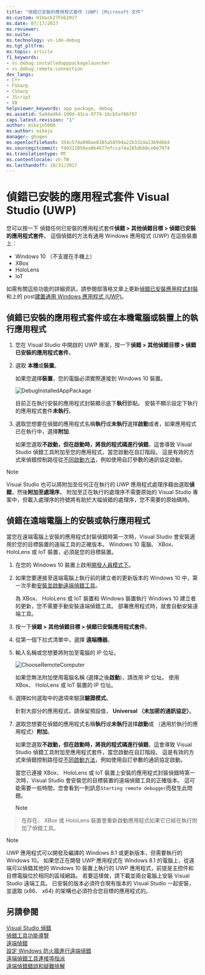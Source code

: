 ```yaml
---
title: "偵錯已安裝的應用程式套件 (UWP) |Microsoft 文件"
ms.custom: H1Hack27Feb2017
ms.date: 07/17/2017
ms.reviewer: 
ms.suite: 
ms.technology: vs-ide-debug
ms.tgt_pltfrm: 
ms.topic: article
f1_keywords:
- vs.debug.installedapppackagelauncher
- vs.debug.remote.connection
dev_langs:
- C++
- FSharp
- CSharp
- JScript
- VB
helpviewer_keywords: app package, debug
ms.assetid: 5a94ad64-100d-43ca-9779-16cb5af86f97
caps.latest.revision: "1"
author: mikejo5000
ms.author: mikejo
manager: ghogen
ms.openlocfilehash: 354c574a890ae0385a58594a22b3314a13b9d6b4
ms.sourcegitcommit: f40311056ea0b4677efcca74a285dbb0ce0e7974
ms.translationtype: MT
ms.contentlocale: zh-TW
ms.lasthandoff: 10/31/2017
---
```

# <a name="debug-an-installed-app-package-in-visual-studio-uwp"></a>偵錯已安裝的應用程式套件 Visual Studio (UWP)

您可以按一下 偵錯任何已安裝的應用程式套件**偵錯 > 其他偵錯目標 > 偵錯已安裝的應用程式套件**。 這個偵錯的方法有通用 Windows 應用程式 (UWP) 在這些裝置上：

* Windows 10 （不支援在手機上）
* XBox
* HoloLens
* IoT

如需有關這些功能的詳細資訊，請參閱部落格文章上更新[偵錯已安裝應用程式封裝](https://blogs.msdn.microsoft.com/visualstudioalm/2016/03/30/updates-for-debugging-installed-app-packages-in-visual-studio-2015-update-2/)和上的 post[建置通用 Windows 應用程式 (UWP)](https://blogs.msdn.microsoft.com/visualstudio/2016/08/02/universal-windows-apps-targeting-windows-10-anniversary-sdk/)。

## <a name="debug-an-installed-app-package-or-running-app-on-a-local-machine-or-device"></a>偵錯已安裝的應用程式套件或在本機電腦或裝置上的執行應用程式

1. 您在 Visual Studio 中開啟的 UWP 專案，按一下**偵錯 > 其他偵錯目標 > 偵錯已安裝的應用程式套件**。

2. 選取 **本機**或**裝置**。

     如果您選擇**裝置**，您的電腦必須實際連接到 Windows 10 裝置。

     ![DebugInstalledAppPackage](../debugger/media/debug-installed-app-pkg.png "DebugInstalledAppPackage")

     目前正在執行安裝的應用程式封裝顯示底下**執行**節點。 安裝不顯示設定下執行的應用程式套件**未執行**。

3. 選取您想要在偵錯的應用程式名稱**執行**或**未執行**選擇**啟動**或者，如果應用程式已在執行中，選擇**附加**.

     如果您選取**不啟動，但在啟動時，將我的程式碼進行偵錯**，這會導致 Visual Studio 偵錯工具附加至您的應用程式，當您啟動在自訂階段。 這是有效的方式來偵錯控制路徑從[不同啟動方法](/windows/uwp/xbox-apps/automate-launching-uwp-apps)，例如使用自訂參數的通訊協定啟動。

> [!NOTE]
> Visual Studio 也可以將附加至任何正在執行的 UWP 應用程式處理序藉由選取**偵錯**，然後**附加至處理序**。 附加至正在執行的處理序不需要原始的 Visual Studio 專案中，但載入處理序的符號將有助於大幅偵錯的處理序，您不需要的原始碼時。
  
## <a name="remote"></a>偵錯在遠端電腦上的安裝或執行應用程式 

當您在遠端電腦上安裝的應用程式封裝偵錯時第一次時，Visual Studio 會安裝適用於您的目標裝置的遠端工具的正確版本。 Windows 10 電腦、 XBox、 HoloLens 或 IoT 裝置，必須是您的目標裝置。

1. 在您的 Windows 10 裝置上啟用[開發人員模式下](/windows/uwp/get-started/enable-your-device-for-development)。

2. 如果您要連接至遠端電腦上執行前的建立者的更新版本的 Windows 10 中，第一次手動[安裝並啟動遠端偵錯工具](../debugger/remote-debugging.md)。

     為 XBox、 HoloLens 或 IoT 裝置和 Windows 裝置執行 Windows 10 建立者的更新，您不需要手動安裝遠端偵錯工具。 部署應用程式時，就會自動安裝遠端工具。

3. 按一下**偵錯 > 其他偵錯目標 > 偵錯已安裝應用程式套件**。

4. 從第一個下拉式清單中，選擇 **遠端機器**。

5. 輸入名稱或您想要將附加至電腦的 IP 位址。

     ![ChooseRemoteComputer](../debugger/media/debug-remote-app-pkg.png "ChooseRemoteComputer")

     如果您無法附加使用電腦名稱 (選擇之後**啟動**)，請改用 IP 位址。 使用 XBox、 HoloLens 或 IoT 裝置的 IP 位址。

5. 選擇如何選取中的選項來驗證**驗證模式**。

    針對大部分的應用程式，請保留預設值， **Universal （未加密的通訊協定）**。

6. 選取您想要在偵錯的應用程式名稱**執行**或**未執行**選擇**啟動**或 （適用於執行的應用程式）**附加**。

     如果您選取**不啟動，但在啟動時，將我的程式碼進行偵錯**，這會導致 Visual Studio 偵錯工具附加至應用程式套件，當您啟動在自訂階段。 這是有效的方式來偵錯控制路徑從[不同啟動方法](/windows/uwp/xbox-apps/automate-launching-uwp-apps)，例如使用自訂參數的通訊協定啟動。

     當您已連接 XBox、 HoloLens 或 IoT 裝置上安裝的應用程式封裝偵錯時第一次時，Visual Studio 會安裝您的目標裝置的遠端偵錯工具的正確版本。 這可能需要一些時間，您會看到一則訊息``Starting remote debugger``而發生此問題。

     > [!NOTE]
> 在存在、 XBox 或 HoloLens 裝置會重新啟動應用程式如果它已經在執行附加了偵錯工具。

> [!NOTE]
> UWP 應用程式可以開發及編譯的 Windows 8.1 或更新版本，但需要執行的 Windows 10。 如果您正在開發 UWP 應用程式在 Windows 8.1 的電腦上，從遠端可以偵錯其他的 Windows 10 裝置上執行的 UWP 應用程式，前提是主控件和目標電腦位於相同的區域網路。 若要這樣做，請下載並兩台電腦上安裝 Visual Studio 遠端工具。 已安裝的版本必須符合現有版本的 Visual Studio 一起安裝，並選取 (x86、 x64) 的架構也必須符合您目標的應用程式的。
  
## <a name="see-also"></a>另請參閱  
 [Visual Studio 偵錯](../debugger/index.md)  
 [偵錯工具功能導覽](../debugger/debugger-feature-tour.md)  
 [遠端偵錯](../debugger/remote-debugging.md)  
 [設定 Windows 防火牆進行遠端偵錯](../debugger/configure-the-windows-firewall-for-remote-debugging.md)  
 [遠端偵錯工具連接埠指派](../debugger/remote-debugger-port-assignments.md)  
 [遠端偵錯錯誤和疑難排解](../debugger/remote-debugging-errors-and-troubleshooting.md)